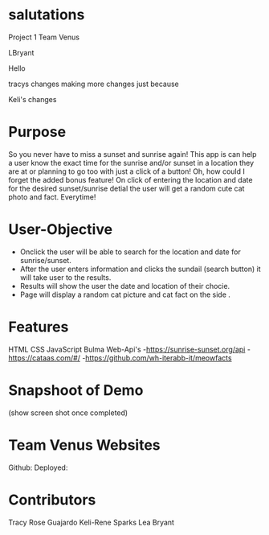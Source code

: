 # salutations
Project 1 Team Venus

LBryant

Hello

tracys changes
making more changes just because


Keli's changes 

<!-- Notes to start README -->

# Purpose 
So you never have to miss a sunset and sunrise again! This app is can help a user know the exact time for the sunrise and/or sunset in a location they are at or planning to go too with just a click of a button! Oh, how could I forget the added bonus feature! On click of entering the location and date for the desired sunset/sunrise detial the user will get a random cute cat photo and fact. Everytime!  

# User-Objective 
-  Onclick the user will be able to search for the location and date for sunrise/sunset.
- After the user enters information and clicks the sundail (search button) it will take user to the results. 
- Results will show the user the date and location of their chocie. 
- Page will display a random cat picture and cat fact on the side . 


# Features 
HTML 
CSS
JavaScript
Bulma 
Web-Api's 
-https://sunrise-sunset.org/api
-https://cataas.com/#/
-https://github.com/wh-iterabb-it/meowfacts

# Snapshoot of Demo
(show screen shot once completed)

# Team Venus Websites 
Github:
Deployed:

# Contributors 
Tracy Rose Guajardo
Keli-Rene Sparks
Lea Bryant
